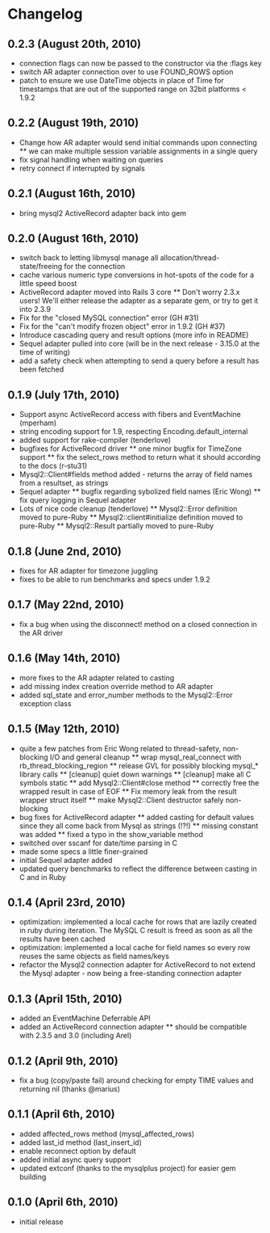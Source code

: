 # Changelog

## 0.2.3 (August 20th, 2010)
* connection flags can now be passed to the constructor via the :flags key
* switch AR adapter connection over to use FOUND_ROWS option
* patch to ensure we use DateTime objects in place of Time for timestamps that are out of the supported range on 32bit platforms < 1.9.2

## 0.2.2 (August 19th, 2010)
* Change how AR adapter would send initial commands upon connecting
** we can make multiple session variable assignments in a single query
* fix signal handling when waiting on queries
* retry connect if interrupted by signals

## 0.2.1 (August 16th, 2010)
* bring mysql2 ActiveRecord adapter back into gem

## 0.2.0 (August 16th, 2010)
* switch back to letting libmysql manage all allocation/thread-state/freeing for the connection
* cache various numeric type conversions in hot-spots of the code for a little speed boost
* ActiveRecord adapter moved into Rails 3 core
** Don't worry 2.3.x users! We'll either release the adapter as a separate gem, or try to get it into 2.3.9
* Fix for the "closed MySQL connection" error (GH #31)
* Fix for the "can't modify frozen object" error in 1.9.2 (GH #37)
* Introduce cascading query and result options (more info in README)
* Sequel adapter pulled into core (will be in the next release - 3.15.0 at the time of writing)
* add a safety check when attempting to send a query before a result has been fetched

## 0.1.9 (July 17th, 2010)
* Support async ActiveRecord access with fibers and EventMachine (mperham)
* string encoding support for 1.9, respecting Encoding.default_internal
* added support for rake-compiler (tenderlove)
* bugfixes for ActiveRecord driver
** one minor bugfix for TimeZone support
** fix the select_rows method to return what it should according to the docs (r-stu31)
* Mysql2::Client#fields method added - returns the array of field names from a resultset, as strings
* Sequel adapter
** bugfix regarding sybolized field names (Eric Wong)
** fix query logging in Sequel adapter
* Lots of nice code cleanup (tenderlove)
** Mysql2::Error definition moved to pure-Ruby
** Mysql2::client#initialize definition moved to pure-Ruby
** Mysql2::Result partially moved to pure-Ruby

## 0.1.8 (June 2nd, 2010)
* fixes for AR adapter for timezone juggling
* fixes to be able to run benchmarks and specs under 1.9.2

## 0.1.7 (May 22nd, 2010)
* fix a bug when using the disconnect! method on a closed connection in the AR driver

## 0.1.6 (May 14th, 2010)
* more fixes to the AR adapter related to casting
* add missing index creation override method to AR adapter
* added sql_state and error_number methods to the Mysql2::Error exception class

## 0.1.5 (May 12th, 2010)
* quite a few patches from Eric Wong related to thread-safety, non-blocking I/O and general cleanup
** wrap mysql_real_connect with rb_thread_blocking_region
** release GVL for possibly blocking mysql_* library calls
** [cleanup] quiet down warnings
** [cleanup] make all C symbols static
** add Mysql2::Client#close method
** correctly free the wrapped result in case of EOF
** Fix memory leak from the result wrapper struct itself
** make Mysql2::Client destructor safely non-blocking
* bug fixes for ActiveRecord adapter
** added casting for default values since they all come back from Mysql as strings (!?!)
** missing constant was added
** fixed a typo in the show_variable method
* switched over sscanf for date/time parsing in C
* made some specs a little finer-grained
* initial Sequel adapter added
* updated query benchmarks to reflect the difference between casting in C and in Ruby

## 0.1.4 (April 23rd, 2010)
* optimization: implemented a local cache for rows that are lazily created in ruby during iteration. The MySQL C result is freed as soon as all the results have been cached
* optimization: implemented a local cache for field names so every row reuses the same objects as field names/keys
* refactor the Mysql2 connection adapter for ActiveRecord to not extend the Mysql adapter - now being a free-standing connection adapter

## 0.1.3 (April 15th, 2010)
* added an EventMachine Deferrable API
* added an ActiveRecord connection adapter
** should be compatible with 2.3.5 and 3.0 (including Arel)

## 0.1.2 (April 9th, 2010)
* fix a bug (copy/paste fail) around checking for empty TIME values and returning nil (thanks @marius)

## 0.1.1 (April 6th, 2010)
* added affected_rows method (mysql_affected_rows)
* added last_id method (last_insert_id)
* enable reconnect option by default
* added initial async query support
* updated extconf (thanks to the mysqlplus project) for easier gem building

## 0.1.0 (April 6th, 2010)
* initial release